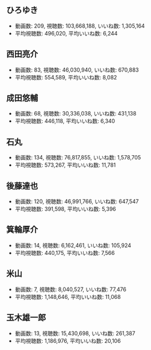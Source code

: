## ひろゆき

-   動画数: 209, 視聴数: 103,668,188, いいね数: 1,305,164
-   平均視聴数: 496,020, 平均いいね数: 6,244

## 西田亮介

-   動画数: 83, 視聴数: 46,030,940, いいね数: 670,883
-   平均視聴数: 554,589, 平均いいね数: 8,082

## 成田悠輔

-   動画数: 68, 視聴数: 30,336,038, いいね数: 431,138
-   平均視聴数: 446,118, 平均いいね数: 6,340

## 石丸

-   動画数: 134, 視聴数: 76,817,855, いいね数: 1,578,705
-   平均視聴数: 573,267, 平均いいね数: 11,781

## 後藤達也

-   動画数: 120, 視聴数: 46,991,766, いいね数: 647,547
-   平均視聴数: 391,598, 平均いいね数: 5,396

## 箕輪厚介

-   動画数: 14, 視聴数: 6,162,461, いいね数: 105,924
-   平均視聴数: 440,175, 平均いいね数: 7,566

## 米山

-   動画数: 7, 視聴数: 8,040,527, いいね数: 77,476
-   平均視聴数: 1,148,646, 平均いいね数: 11,068

## 玉木雄一郎

-   動画数: 13, 視聴数: 15,430,698, いいね数: 261,387
-   平均視聴数: 1,186,976, 平均いいね数: 20,106
